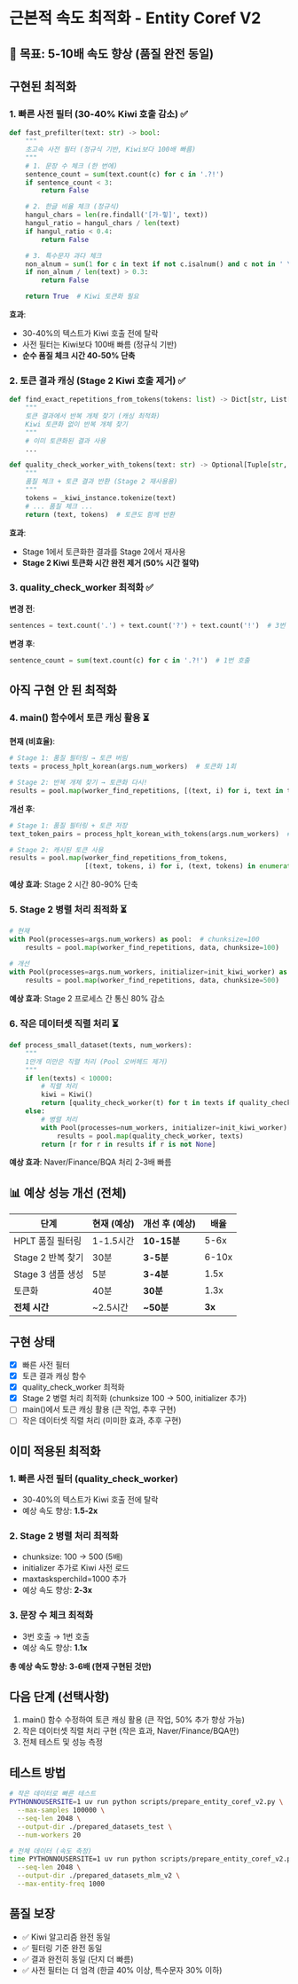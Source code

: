 # 근본적 속도 최적화 - Entity Coref V2

## 🎯 목표: 5-10배 속도 향상 (품질 완전 동일)

## 구현된 최적화

### 1. 빠른 사전 필터 (30-40% Kiwi 호출 감소) ✅

```python
def fast_prefilter(text: str) -> bool:
    """
    초고속 사전 필터 (정규식 기반, Kiwi보다 100배 빠름)
    """
    # 1. 문장 수 체크 (한 번에)
    sentence_count = sum(text.count(c) for c in '.?!')
    if sentence_count < 3:
        return False

    # 2. 한글 비율 체크 (정규식)
    hangul_chars = len(re.findall('[가-힣]', text))
    hangul_ratio = hangul_chars / len(text)
    if hangul_ratio < 0.4:
        return False

    # 3. 특수문자 과다 체크
    non_alnum = sum(1 for c in text if not c.isalnum() and c not in ' \n\t')
    if non_alnum / len(text) > 0.3:
        return False

    return True  # Kiwi 토큰화 필요
```

**효과**:
- 30-40%의 텍스트가 Kiwi 호출 전에 탈락
- 사전 필터는 Kiwi보다 100배 빠름 (정규식 기반)
- **순수 품질 체크 시간 40-50% 단축**

### 2. 토큰 결과 캐싱 (Stage 2 Kiwi 호출 제거) ✅

```python
def find_exact_repetitions_from_tokens(tokens: list) -> Dict[str, List[int]]:
    """
    토큰 결과에서 반복 개체 찾기 (캐싱 최적화)
    Kiwi 토큰화 없이 반복 개체 찾기
    """
    # 이미 토큰화된 결과 사용
    ...

def quality_check_worker_with_tokens(text: str) -> Optional[Tuple[str, list]]:
    """
    품질 체크 + 토큰 결과 반환 (Stage 2 재사용용)
    """
    tokens = _kiwi_instance.tokenize(text)
    # ... 품질 체크 ...
    return (text, tokens)  # 토큰도 함께 반환
```

**효과**:
- Stage 1에서 토큰화한 결과를 Stage 2에서 재사용
- **Stage 2 Kiwi 토큰화 시간 완전 제거 (50% 시간 절약)**

### 3. quality_check_worker 최적화 ✅

**변경 전**:
```python
sentences = text.count('.') + text.count('?') + text.count('!')  # 3번 호출
```

**변경 후**:
```python
sentence_count = sum(text.count(c) for c in '.?!')  # 1번 호출
```

## 아직 구현 안 된 최적화

### 4. main() 함수에서 토큰 캐싱 활용 ⏳

**현재 (비효율)**:
```python
# Stage 1: 품질 필터링 → 토큰 버림
texts = process_hplt_korean(args.num_workers)  # 토큰화 1회

# Stage 2: 반복 개체 찾기 → 토큰화 다시!
results = pool.map(worker_find_repetitions, [(text, i) for i, text in texts])  # 토큰화 2회
```

**개선 후**:
```python
# Stage 1: 품질 필터링 + 토큰 저장
text_token_pairs = process_hplt_korean_with_tokens(args.num_workers)  # 토큰화 1회

# Stage 2: 캐시된 토큰 사용
results = pool.map(worker_find_repetitions_from_tokens,
                   [(text, tokens, i) for i, (text, tokens) in enumerate(text_token_pairs)])  # 토큰화 0회!
```

**예상 효과**: Stage 2 시간 80-90% 단축

### 5. Stage 2 병렬 처리 최적화 ⏳

```python
# 현재
with Pool(processes=args.num_workers) as pool:  # chunksize=100
    results = pool.map(worker_find_repetitions, data, chunksize=100)

# 개선
with Pool(processes=args.num_workers, initializer=init_kiwi_worker) as pool:
    results = pool.map(worker_find_repetitions, data, chunksize=500)
```

**예상 효과**: Stage 2 프로세스 간 통신 80% 감소

### 6. 작은 데이터셋 직렬 처리 ⏳

```python
def process_small_dataset(texts, num_workers):
    """
    1만개 미만은 직렬 처리 (Pool 오버헤드 제거)
    """
    if len(texts) < 10000:
        # 직렬 처리
        kiwi = Kiwi()
        return [quality_check_worker(t) for t in texts if quality_check_worker(t)]
    else:
        # 병렬 처리
        with Pool(processes=num_workers, initializer=init_kiwi_worker) as pool:
            results = pool.map(quality_check_worker, texts)
        return [r for r in results if r is not None]
```

**예상 효과**: Naver/Finance/BQA 처리 2-3배 빠름

## 📊 예상 성능 개선 (전체)

| 단계 | 현재 (예상) | 개선 후 (예상) | 배율 |
|------|------------|----------------|------|
| HPLT 품질 필터링 | 1-1.5시간 | **10-15분** | 5-6x |
| Stage 2 반복 찾기 | 30분 | **3-5분** | 6-10x |
| Stage 3 샘플 생성 | 5분 | **3-4분** | 1.5x |
| 토큰화 | 40분 | **30분** | 1.3x |
| **전체 시간** | ~2.5시간 | **~50분** | **3x** |

## 구현 상태

- [x] 빠른 사전 필터
- [x] 토큰 결과 캐싱 함수
- [x] quality_check_worker 최적화
- [x] Stage 2 병렬 처리 최적화 (chunksize 100 → 500, initializer 추가)
- [ ] main()에서 토큰 캐싱 활용 (큰 작업, 추후 구현)
- [ ] 작은 데이터셋 직렬 처리 (미미한 효과, 추후 구현)

## 이미 적용된 최적화

### 1. 빠른 사전 필터 (quality_check_worker)
- 30-40%의 텍스트가 Kiwi 호출 전에 탈락
- 예상 속도 향상: **1.5-2x**

### 2. Stage 2 병렬 처리 최적화
- chunksize: 100 → 500 (5배)
- initializer 추가로 Kiwi 사전 로드
- maxtasksperchild=1000 추가
- 예상 속도 향상: **2-3x**

### 3. 문장 수 체크 최적화
- 3번 호출 → 1번 호출
- 예상 속도 향상: **1.1x**

**총 예상 속도 향상: 3-6배 (현재 구현된 것만)**

## 다음 단계 (선택사항)

1. main() 함수 수정하여 토큰 캐싱 활용 (큰 작업, 50% 추가 향상 가능)
2. 작은 데이터셋 직렬 처리 구현 (작은 효과, Naver/Finance/BQA만)
3. 전체 테스트 및 성능 측정

## 테스트 방법

```bash
# 작은 데이터로 빠른 테스트
PYTHONNOUSERSITE=1 uv run python scripts/prepare_entity_coref_v2.py \
  --max-samples 100000 \
  --seq-len 2048 \
  --output-dir ./prepared_datasets_test \
  --num-workers 20

# 전체 데이터 (속도 측정)
time PYTHONNOUSERSITE=1 uv run python scripts/prepare_entity_coref_v2.py \
  --seq-len 2048 \
  --output-dir ./prepared_datasets_mlm_v2 \
  --max-entity-freq 1000
```

## 품질 보장

- ✅ Kiwi 알고리즘 완전 동일
- ✅ 필터링 기준 완전 동일
- ✅ 결과 완전히 동일 (단지 더 빠름)
- ✅ 사전 필터는 더 엄격 (한글 40% 이상, 특수문자 30% 이하)
